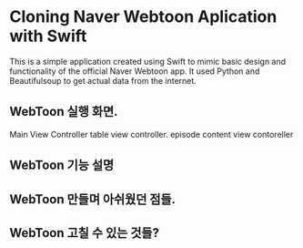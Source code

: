 # Cloning Naver Webtoon Aplication with Swift 

This is a simple application created using Swift to mimic basic design and functionality of the official Naver Webtoon app. It used Python and Beautifulsoup to get actual data from the internet.



## WebToon 실행 화면.

Main View Controller                    table view controller.                            episode content view contoreller




## WebToon 기능 설명





## WebToon 만들며 아쉬웠던 점들.



## WebToon 고칠 수 있는 것들?

